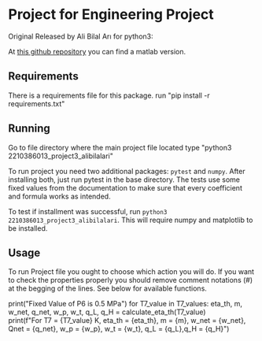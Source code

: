 # Project for Engineering Project

Original Released by Ali Bilal Arı for python3:

At [this github repository](https://github.com/hemog/Stern/tree/hemog-patch-1) you can find a matlab version.


## Requirements

There is a requirements file for this package.
run "pip install -r requirements.txt"

## Running
Go to file directory where the main project file located
type "python3 2210386013_project3_alibilalari"

To run project you need two additional packages: `pytest` and `numpy`. After installing both, just run pytest in
the base directory. The tests use some fixed values from the documentation to make sure that every coefficient
and formula works as intended.

To test if installment was successful, run `python3 2210386013_project3_alibilalari`. This will require numpy and matplotlib to be installed.

## Usage
To run Project file you ought to choose which action you will do. If you want to check the properties properly you should remove comment notations (#) at the begging of the lines. See below for available functions.

 print("Fixed Value of P6 is 0.5 MPa")
 for T7_value in T7_values:
    eta_th, m, w_net, q_net, w_p, w_t, q_L, q_H = calculate_eta_th(T7_value)       
    print(f"For T7 = {T7_value} K, eta_th = {eta_th}, m = {m}, w_net = {w_net}, Qnet = {q_net}, w_p = {w_p}, w_t = {w_t}, q_L = {q_L},q_H = {q_H}")
